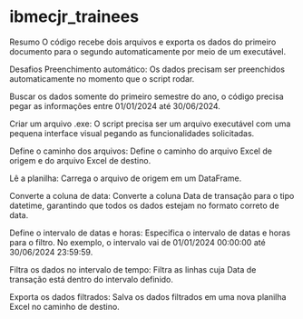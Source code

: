 # ibmecjr_trainees

Resumo
O código recebe dois arquivos e exporta os dados do primeiro documento para o segundo automaticamente por meio de um executável.


Desafios 
 Preenchimento automático: Os dados precisam ser preenchidos automaticamente no momento que o script rodar.

Buscar os dados somente do primeiro semestre  do ano, o código precisa pegar as informações entre 01/01/2024 até 30/06/2024.

Criar um arquivo .exe: O script precisa ser um arquivo executável com uma pequena interface visual pegando as  funcionalidades solicitadas.





Define o caminho dos arquivos:
Define o caminho do arquivo Excel de origem e do arquivo Excel de destino.

Lê a planilha:
Carrega o arquivo de origem em um DataFrame.

Converte a coluna de data:
Converte a coluna Data de transação para o tipo datetime, garantindo que todos os dados estejam no formato correto de data.

Define o intervalo de datas e horas:
Especifica o intervalo de datas e horas para o filtro. No exemplo, o intervalo vai de 01/01/2024 00:00:00 até 30/06/2024 23:59:59.

Filtra os dados no intervalo de tempo:
Filtra as linhas cuja Data de transação está dentro do intervalo definido.


Exporta os dados filtrados:
Salva os dados filtrados em uma nova planilha Excel no caminho de destino.
